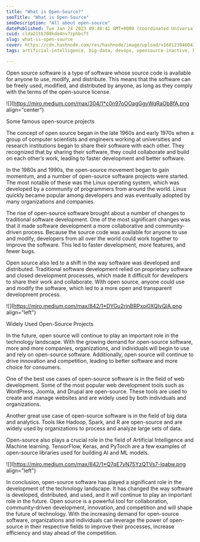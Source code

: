 ```yaml
---
title: "What is Open-Source?"
seoTitle: "What is Open-Source"
seoDescription: "All about open-source"
datePublished: Tue Jan 24 2023 09:48:41 GMT+0000 (Coordinated Universal Time)
cuid: clda21t6700kdo4nv7zphbcft
slug: what-is-open-source
cover: https://cdn.hashnode.com/res/hashnode/image/upload/v1681239460436/777cdd14-fcd6-4e2e-b648-8f00ab338543.png
tags: artificial-intelligence, big-data, devops, opensource-inactive, big-data-analytics

---
```


Open source software is a type of software whose source code is available for anyone to use, modify, and distribute. This means that the software can be freely used, modified, and distributed by anyone, as long as they comply with the terms of the open-source license.

![](https://miro.medium.com/max/304/1*c0n97oOOagGgyWqRaOb8fA.png align="center")

Some famous open-source projects

The concept of open source began in the late 1960s and early 1970s when a group of computer scientists and engineers working at universities and research institutions began to share their software with each other. They recognized that by sharing their software, they could collaborate and build on each other’s work, leading to faster development and better software.

In the 1980s and 1990s, the open-source movement began to gain momentum, and a number of open-source software projects were started. The most notable of these was the Linux operating system, which was developed by a community of programmers from around the world. Linux quickly became popular among developers and was eventually adopted by many organizations and companies.

The rise of open-source software brought about a number of changes to traditional software development. One of the most significant changes was that it made software development a more collaborative and community-driven process. Because the source code was available for anyone to use and modify, developers from all over the world could work together to improve the software. This led to faster development, more features, and fewer bugs.

Open source also led to a shift in the way software was developed and distributed. Traditional software development relied on proprietary software and closed development processes, which made it difficult for developers to share their work and collaborate. With open source, anyone could use and modify the software, which led to a more open and transparent development process.

![](https://miro.medium.com/max/842/1*DYGu2rjnBRPxoi0XQIyQlA.png align="left")

Widely Used Open-Source Projects

In the future, open source will continue to play an important role in the technology landscape. With the growing demand for open-source software, more and more companies, organizations, and individuals will begin to use and rely on open-source software. Additionally, open source will continue to drive innovation and competition, leading to better software and more choice for consumers.

One of the best use cases of open-source software is in the field of web development. Some of the most popular web development tools such as WordPress, Joomla, and Drupal are open-source. These tools are used to create and manage websites and are widely used by both individuals and organizations.

Another great use case of open-source software is in the field of big data and analytics. Tools like Hadoop, Spark, and R are open-source and are widely used by organizations to process and analyze large sets of data.

Open-source also plays a crucial role in the field of Artificial Intelligence and Machine learning. TensorFlow, Keras, and PyTorch are a few examples of open-source libraries used for building AI and ML models.

![](https://miro.medium.com/max/842/1*Q7qE7vN75YzQTVs7-lqabw.png align="left")

In conclusion, open-source software has played a significant role in the development of the technology landscape. It has changed the way software is developed, distributed, and used, and it will continue to play an important role in the future. Open source is a powerful tool for collaboration, community-driven development, innovation, and competition and will shape the future of technology. With the increasing demand for open-source software, organizations and individuals can leverage the power of open-source in their respective fields to improve their processes, increase efficiency and stay ahead of the competition.